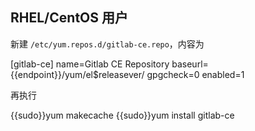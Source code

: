 ## RHEL/CentOS 用户

新建 `/etc/yum.repos.d/gitlab-ce.repo`，内容为

<tmpl z-lang="ini" z-path="/etc/yum.repos.d/gitlab-ce.repo">
[gitlab-ce]
name=Gitlab CE Repository
baseurl={{endpoint}}/yum/el$releasever/
gpgcheck=0
enabled=1
</tmpl>

再执行

<tmpl z-lang="bash">
{{sudo}}yum makecache
{{sudo}}yum install gitlab-ce
</tmpl>
